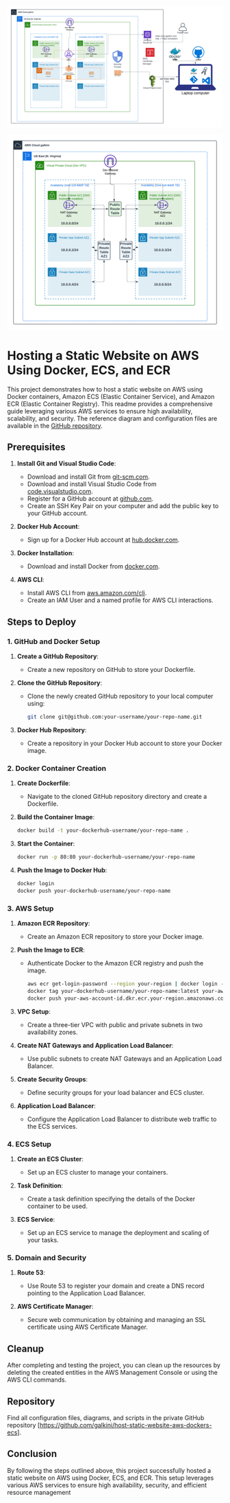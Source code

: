![Alt text](/Host_a_Static_Website_on_AWS_with_ECS.png)

![Alt text](/VPC_drawing.png)

# Hosting a Static Website on AWS Using Docker, ECS, and ECR

This project demonstrates how to host a static website on AWS using Docker containers, Amazon ECS (Elastic Container Service), and Amazon ECR (Elastic Container Registry). This readme provides a comprehensive guide leveraging various AWS services to ensure high availability, scalability, and security. The reference diagram and configuration files are available in the [GitHub repository](https://github.com/galkini/host-static-website-aws-dockers-ecs).

## Prerequisites

1. **Install Git and Visual Studio Code**:
   - Download and install Git from [git-scm.com](https://git-scm.com).
   - Download and install Visual Studio Code from [code.visualstudio.com](https://code.visualstudio.com).
   - Register for a GitHub account at [github.com](https://github.com).
   - Create an SSH Key Pair on your computer and add the public key to your GitHub account.

2. **Docker Hub Account**:
   - Sign up for a Docker Hub account at [hub.docker.com](https://hub.docker.com).

3. **Docker Installation**:
   - Download and install Docker from [docker.com](https://www.docker.com).

4. **AWS CLI**:
   - Install AWS CLI from [aws.amazon.com/cli](https://aws.amazon.com/cli).
   - Create an IAM User and a named profile for AWS CLI interactions.

## Steps to Deploy

### 1. GitHub and Docker Setup

1. **Create a GitHub Repository**:
   - Create a new repository on GitHub to store your Dockerfile.

2. **Clone the GitHub Repository**:
   - Clone the newly created GitHub repository to your local computer using:
   
     ```sh
     git clone git@github.com:your-username/your-repo-name.git
     ```

3. **Docker Hub Repository**:
   - Create a repository in your Docker Hub account to store your Docker image.

### 2. Docker Container Creation

1. **Create Dockerfile**:
   - Navigate to the cloned GitHub repository directory and create a Dockerfile.
     
2. **Build the Container Image**:
   
    ```sh
    docker build -t your-dockerhub-username/your-repo-name .
    ```

3. **Start the Container**:
   
    ```sh
    docker run -p 80:80 your-dockerhub-username/your-repo-name
    ```

4. **Push the Image to Docker Hub**:
   
    ```sh
    docker login
    docker push your-dockerhub-username/your-repo-name
    ```

### 3. AWS Setup

1. **Amazon ECR Repository**:
   - Create an Amazon ECR repository to store your Docker image.

2. **Push the Image to ECR**:
   - Authenticate Docker to the Amazon ECR registry and push the image.

     ```sh
     aws ecr get-login-password --region your-region | docker login --username AWS --password-stdin your-aws-account-id.dkr.ecr.your-region.amazonaws.com
     docker tag your-dockerhub-username/your-repo-name:latest your-aws-account-id.dkr.ecr.your-region.amazonaws.com/your-ecr-repository-name:latest
     docker push your-aws-account-id.dkr.ecr.your-region.amazonaws.com/your-ecr-repository-name:latest
     ```

3. **VPC Setup**:
   - Create a three-tier VPC with public and private subnets in two availability zones.

4. **Create NAT Gateways and Application Load Balancer**:
   - Use public subnets to create NAT Gateways and an Application Load Balancer.

5. **Create Security Groups**:
   - Define security groups for your load balancer and ECS cluster.

6. **Application Load Balancer**:
   - Configure the Application Load Balancer to distribute web traffic to the ECS services.

### 4. ECS Setup

1. **Create an ECS Cluster**:
   - Set up an ECS cluster to manage your containers.

2. **Task Definition**:
   - Create a task definition specifying the details of the Docker container to be used.

3. **ECS Service**:
   - Set up an ECS service to manage the deployment and scaling of your tasks.

### 5. Domain and Security

1. **Route 53**:
   - Use Route 53 to register your domain and create a DNS record pointing to the Application Load Balancer.

2. **AWS Certificate Manager**:
   - Secure web communication by obtaining and managing an SSL certificate using AWS Certificate Manager.

## Cleanup

After completing and testing the project, you can clean up the resources by deleting the created entities in the AWS Management Console or using the AWS CLI commands.

## Repository

Find all configuration files, diagrams, and scripts in the private GitHub repository [https://github.com/galkini/host-static-website-aws-dockers-ecs].

## Conclusion

By following the steps outlined above, this project successfully hosted a static website on AWS using Docker, ECS, and ECR. This setup leverages various AWS services to ensure high availability, security, and efficient resource management
